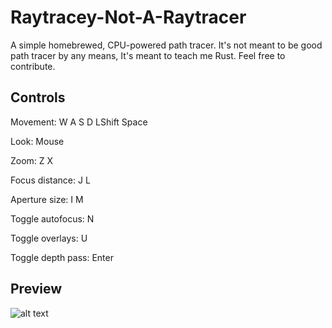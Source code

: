 # Raytracey-Not-A-Raytracer
A simple homebrewed, CPU-powered path tracer. It's not meant to be good path tracer by any means, It's meant to teach me Rust. Feel free to contribute.

## Controls
Movement: W A S D LShift Space

Look: Mouse

Zoom: Z X

Focus distance: J L

Aperture size: I M

Toggle autofocus: N

Toggle overlays: U

Toggle depth pass: Enter

## Preview
![alt text](https://i.imgur.com/1NUScar.jpg)
